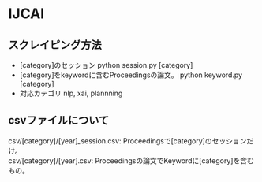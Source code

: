 # IJCAI

## スクレイピング方法

* [category]のセッション
python session.py [category]
* [category]をkeywordに含むProceedingsの論文。
python keyword.py [category]
* 対応カテゴリ
nlp, xai, plannning

## csvファイルについて

csv/[category]/[year]_session.csv: Proceedingsで[category]のセッションだけ。  
csv/[category]/[year].csv: Proceedingsの論文でKeywordに[category]を含むもの。
